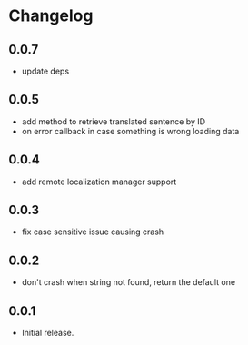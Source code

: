 # Changelog

## 0.0.7

* update deps

## 0.0.5

* add method to retrieve translated sentence by ID
* on error callback in case something is wrong loading data

## 0.0.4

* add remote localization manager support

## 0.0.3

* fix case sensitive issue causing crash

## 0.0.2

* don't crash when string not found, return the default one

## 0.0.1

* Initial release.
